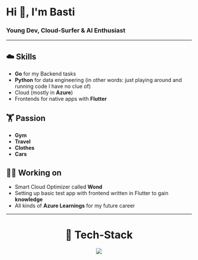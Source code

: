 # Hi 👋, I'm Basti

### Young Dev, Cloud-Surfer & AI Enthusiast
---

## ☁️ Skills
- **Go** for my Backend tasks
- **Python** for data engineering (in other words: just playing around and running code I have no clue of)
- Cloud (mostly in **Azure**)
- Frontends for native apps with **Flutter**


## 🏋️ Passion
- **Gym**
- **Travel**
- **Clothes**
- **Cars**

## 🧑‍💻 Working on
- Smart Cloud Optimizer called **Wond**
- Setting up basic test app with frontend written in Flutter to gain **knowledge**
- All kinds of **Azure Learnings** for my future career
---

<div align="center">

# 📡 Tech-Stack

  <a href="https://skillicons.dev">
    <img src="https://skillicons.dev/icons?i=python,go,typescript,flutter,mysql,azure,apple,git&perline=4" />
  </a>
  
</div>
